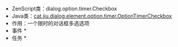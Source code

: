 * ZenScript类：dialog.option.timer.Checkbox
* Java类：[cat.jiu.dialog.element.option.timer.OptionTimerCheckbox]()
* 作用：一个限时的对话框多选选项
* 事件
    *
* 任务
    * 